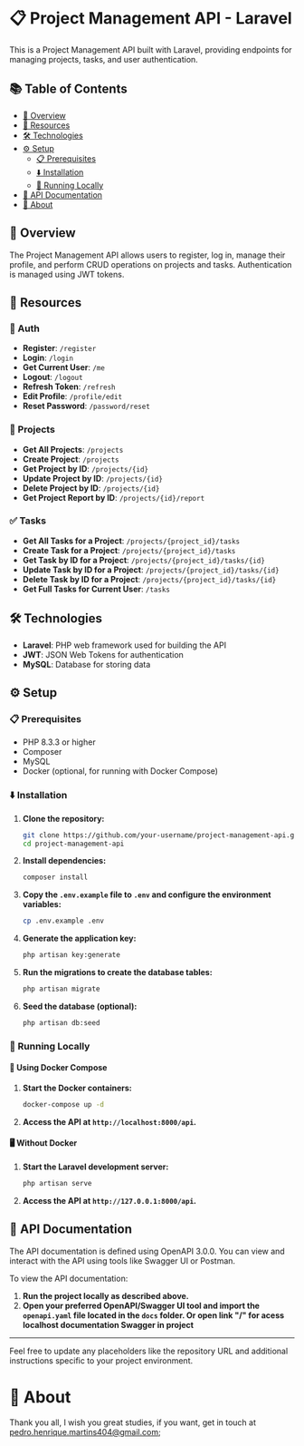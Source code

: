 # 📋 Project Management API - Laravel

This is a Project Management API built with Laravel, providing endpoints for managing projects, tasks, and user authentication.

## 📚 Table of Contents
- [📖 Overview](#-overview)
- [🔗 Resources](#-resources)
- [🛠 Technologies](#-technologies)
- [⚙️ Setup](#%EF%B8%8F-setup)
  - [📋 Prerequisites](#-prerequisites)
  - [⬇️ Installation](#%EF%B8%8F-installation)
  - [🚀 Running Locally](#-running-locally)
- [📑 API Documentation](#-api-documentation)
- [📒 About](#-about)
  
## 📖 Overview 

The Project Management API allows users to register, log in, manage their profile, and perform CRUD operations on projects and tasks. Authentication is managed using JWT tokens.

## 🔗 Resources

### 🔐 Auth
- **Register**: `/register`
- **Login**: `/login`
- **Get Current User**: `/me`
- **Logout**: `/logout`
- **Refresh Token**: `/refresh`
- **Edit Profile**: `/profile/edit`
- **Reset Password**: `/password/reset`

### 📁 Projects
- **Get All Projects**: `/projects`
- **Create Project**: `/projects`
- **Get Project by ID**: `/projects/{id}`
- **Update Project by ID**: `/projects/{id}`
- **Delete Project by ID**: `/projects/{id}`
- **Get Project Report by ID**: `/projects/{id}/report`

### ✅ Tasks
- **Get All Tasks for a Project**: `/projects/{project_id}/tasks`
- **Create Task for a Project**: `/projects/{project_id}/tasks`
- **Get Task by ID for a Project**: `/projects/{project_id}/tasks/{id}`
- **Update Task by ID for a Project**: `/projects/{project_id}/tasks/{id}`
- **Delete Task by ID for a Project**: `/projects/{project_id}/tasks/{id}`
- **Get Full Tasks for Current User**: `/tasks`

## 🛠 Technologies

- **Laravel**: PHP web framework used for building the API
- **JWT**: JSON Web Tokens for authentication
- **MySQL**: Database for storing data

## ⚙️ Setup

### 📋 Prerequisites

- PHP 8.3.3 or higher
- Composer
- MySQL
- Docker (optional, for running with Docker Compose)

### ⬇️ Installation

1. **Clone the repository:**
    ```bash
    git clone https://github.com/your-username/project-management-api.git
    cd project-management-api
    ```

2. **Install dependencies:**
    ```bash
    composer install
    ```

3. **Copy the `.env.example` file to `.env` and configure the environment variables:**
    ```bash
    cp .env.example .env
    ```

4. **Generate the application key:**
    ```bash
    php artisan key:generate
    ```

5. **Run the migrations to create the database tables:**
    ```bash
    php artisan migrate
    ```

6. **Seed the database (optional):**
    ```bash
    php artisan db:seed
    ```

### 🚀 Running Locally

#### 🐳 Using Docker Compose

1. **Start the Docker containers:**
    ```bash
    docker-compose up -d
    ```

2. **Access the API at `http://localhost:8000/api`.**

#### 🖥 Without Docker

1. **Start the Laravel development server:**
    ```bash
    php artisan serve
    ```

2. **Access the API at `http://127.0.0.1:8000/api`.**

## 📑 API Documentation

The API documentation is defined using OpenAPI 3.0.0. You can view and interact with the API using tools like Swagger UI or Postman.

To view the API documentation:

1. **Run the project locally as described above.**
2. **Open your preferred OpenAPI/Swagger UI tool and import the `openapi.yaml` file located in the `docs` folder. Or open link "/" for acess localhost documentation Swagger in project**

---

Feel free to update any placeholders like the repository URL and additional instructions specific to your project environment.

# 📒 About
Thank you all, I wish you great studies, if you want, get in touch at pedro.henrique.martins404@gmail.com;
